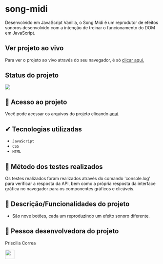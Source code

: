 # song-midi
Desenvolvido em JavaScript Vanilla, o Song Midi é um reprodutor de efeitos sonoros desenvolvido com a intenção de treinar o funcionamento do DOM em JavaScript.

## Ver projeto ao vivo
Para ver o projeto ao vivo através do seu navegador, é só [clicar aqui.](https://prissycorrea.github.io/song-midi/)

## Status do projeto
<img src="http://img.shields.io/static/v1?label=STATUS&message=CONCLUIDO&color=GREEN&style=for-the-badge"/>

## 📁 Acesso ao projeto
Você pode acessar os arquivos do projeto clicando [aqui](https://github.com/prissycorrea/song-midi).

## ✔ Tecnologias utilizadas
- ``JavaScript``
- ``CSS``
- ``HTML``

## 🧯 Método dos testes realizados
Os testes realizados foram realizados através do comando 'console.log' para verificar a resposta da API, bem como a própria resposta da interface gráfica no navegador para os componentes gráficos e clicáveis.

## 🔨 Descrição/Funcionalidades do projeto
  - São nove botões, cada um reproduzindo um efeito sonoro diferente.


## 🖖 Pessoa desenvolvedora do projeto
Priscilla Correa

[<img src="https://cdn.jsdelivr.net/gh/devicons/devicon/icons/linkedin/linkedin-original.svg" width=30px>](https://www.linkedin.com/in/priscilla-correa/)

